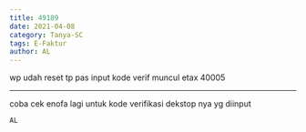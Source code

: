 ```yaml
---
title: 49189
date: 2021-04-08
category: Tanya-SC
tags: E-Faktur
author: AL
---
```


wp udah reset tp pas input kode verif muncul etax 40005

---

coba cek enofa lagi untuk kode verifikasi dekstop nya yg diinput

`AL`
